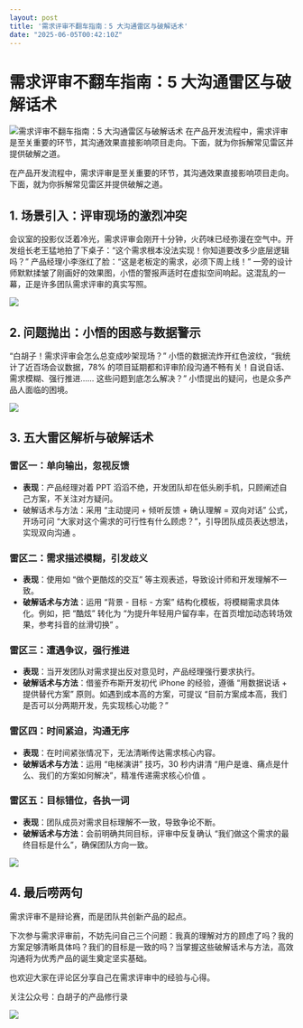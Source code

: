 ```yaml
---
layout: post
title: '需求评审不翻车指南：5 大沟通雷区与破解话术'
date: "2025-06-05T00:42:10Z"
---
```

需求评审不翻车指南：5 大沟通雷区与破解话术
======================

![需求评审不翻车指南：5 大沟通雷区与破解话术](https://img2024.cnblogs.com/blog/43860/202506/43860-20250604204028087-1230931277.png) 在产品开发流程中，需求评审是至关重要的环节，其沟通效果直接影响项目走向。下面，就为你拆解常见雷区并提供破解之道。

在产品开发流程中，需求评审是至关重要的环节，其沟通效果直接影响项目走向。下面，就为你拆解常见雷区并提供破解之道。

1\. 场景引入：评审现场的激烈冲突
------------------

会议室的投影仪泛着冷光，需求评审会刚开十分钟，火药味已经弥漫在空气中。开发组长老王猛地拍了下桌子：“这个需求根本没法实现！你知道要改多少底层逻辑吗？” 产品经理小李涨红了脸：“这是老板定的需求，必须下周上线！” 一旁的设计师默默揉皱了刚画好的效果图，小悟的警报声适时在虚拟空间响起。这混乱的一幕，正是许多团队需求评审的真实写照。

![](https://img2024.cnblogs.com/blog/43860/202506/43860-20250604203855323-1867945590.png)

2\. 问题抛出：小悟的困惑与数据警示
-------------------

“白胡子！需求评审会怎么总变成吵架现场？” 小悟的数据流炸开红色波纹，“我统计了近百场会议数据，78% 的项目延期都和评审阶段沟通不畅有关！自说自话、需求模糊、强行推进…… 这些问题到底怎么解决？” 小悟提出的疑问，也是众多产品人面临的困境。

![](https://img2024.cnblogs.com/blog/43860/202506/43860-20250604203910818-1816767755.png)

3\. 五大雷区解析与破解话术
---------------

### 雷区一：单向输出，忽视反馈

*   **表现**：产品经理对着 PPT 滔滔不绝，开发团队却在低头刷手机，只顾阐述自己方案，不关注对方疑问。
*   破解话术与方法：采用 “主动提问 + 倾听反馈 + 确认理解 = 双向对话” 公式，开场可问 “大家对这个需求的可行性有什么顾虑？”，引导团队成员表达想法，实现双向沟通 。

### 雷区二：需求描述模糊，引发歧义

*   **表现**：使用如 “做个更酷炫的交互” 等主观表述，导致设计师和开发理解不一致。
*   **破解话术与方法**：运用 “背景 - 目标 - 方案” 结构化模板，将模糊需求具体化。例如，把 “酷炫” 转化为 “为提升年轻用户留存率，在首页增加动态转场效果，参考抖音的丝滑切换” 。

### 雷区三：遭遇争议，强行推进

*   **表现**：当开发团队对需求提出反对意见时，产品经理强行要求执行。
*   **破解话术与方法**：借鉴乔布斯开发初代 iPhone 的经验，遵循 “用数据说话 + 提供替代方案” 原则。如遇到成本高的方案，可提议 “目前方案成本高，我们是否可以分两期开发，先实现核心功能？”

### 雷区四：时间紧迫，沟通无序

*   **表现**：在时间紧张情况下，无法清晰传达需求核心内容。
*   **破解话术与方法**：运用 “电梯演讲” 技巧，30 秒内讲清 “用户是谁、痛点是什么、我们的方案如何解决”，精准传递需求核心价值 。

### 雷区五：目标错位，各执一词

*   **表现**：团队成员对需求目标理解不一致，导致争论不断。
*   **破解话术与方法**：会前明确共同目标，评审中反复确认 “我们做这个需求的最终目标是什么”，确保团队方向一致。

![](https://img2024.cnblogs.com/blog/43860/202506/43860-20250604203927517-788333052.png)

4\. 最后唠两句
---------

需求评审不是辩论赛，而是团队共创新产品的起点。

下次参与需求评审前，不妨先问自己三个问题：我真的理解对方的顾虑了吗？我的方案足够清晰具体吗？我们的目标是一致的吗？当掌握这些破解话术与方法，高效沟通将为优秀产品的诞生奠定坚实基础。

也欢迎大家在评论区分享自己在需求评审中的经验与心得。

关注公众号：白胡子的产品修行录

![](https://img2024.cnblogs.com/blog/43860/202506/43860-20250603210145922-569448595.jpg)